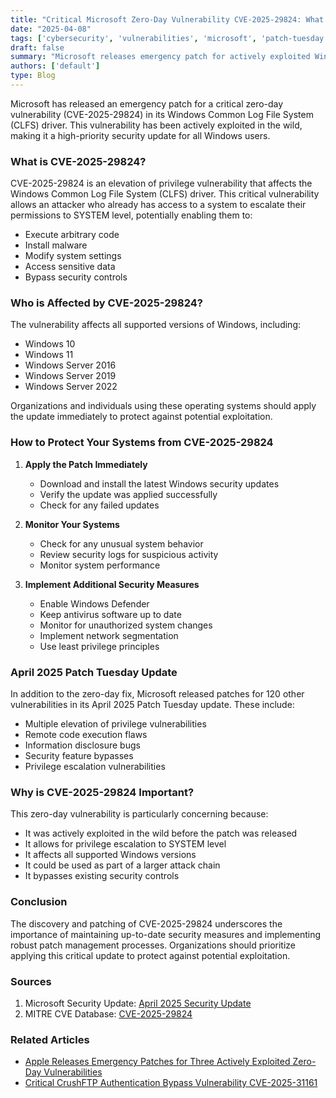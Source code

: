 ```yaml
---
title: "Critical Microsoft Zero-Day Vulnerability CVE-2025-29824: What You Need to Know"
date: "2025-04-08"
tags: ['cybersecurity', 'vulnerabilities', 'microsoft', 'patch-tuesday', 'windows-security', 'zero-day']
draft: false
summary: "Microsoft releases emergency patch for actively exploited Windows CLFS driver zero-day vulnerability CVE-2025-29824. Learn how to protect your systems now."
authors: ['default']
type: Blog
---
```


Microsoft has released an emergency patch for a critical zero-day vulnerability (CVE-2025-29824) in its Windows Common Log File System (CLFS) driver. This vulnerability has been actively exploited in the wild, making it a high-priority security update for all Windows users.

### What is CVE-2025-29824?

CVE-2025-29824 is an elevation of privilege vulnerability that affects the Windows Common Log File System (CLFS) driver. This critical vulnerability allows an attacker who already has access to a system to escalate their permissions to SYSTEM level, potentially enabling them to:

- Execute arbitrary code
- Install malware
- Modify system settings
- Access sensitive data
- Bypass security controls

### Who is Affected by CVE-2025-29824?

The vulnerability affects all supported versions of Windows, including:

- Windows 10
- Windows 11
- Windows Server 2016
- Windows Server 2019
- Windows Server 2022

Organizations and individuals using these operating systems should apply the update immediately to protect against potential exploitation.

### How to Protect Your Systems from CVE-2025-29824

1. **Apply the Patch Immediately**
   - Download and install the latest Windows security updates
   - Verify the update was applied successfully
   - Check for any failed updates

2. **Monitor Your Systems**
   - Check for any unusual system behavior
   - Review security logs for suspicious activity
   - Monitor system performance

3. **Implement Additional Security Measures**
   - Enable Windows Defender
   - Keep antivirus software up to date
   - Monitor for unauthorized system changes
   - Implement network segmentation
   - Use least privilege principles

### April 2025 Patch Tuesday Update

In addition to the zero-day fix, Microsoft released patches for 120 other vulnerabilities in its April 2025 Patch Tuesday update. These include:

- Multiple elevation of privilege vulnerabilities
- Remote code execution flaws
- Information disclosure bugs
- Security feature bypasses
- Privilege escalation vulnerabilities

### Why is CVE-2025-29824 Important?

This zero-day vulnerability is particularly concerning because:

- It was actively exploited in the wild before the patch was released
- It allows for privilege escalation to SYSTEM level
- It affects all supported Windows versions
- It could be used as part of a larger attack chain
- It bypasses existing security controls

### Conclusion

The discovery and patching of CVE-2025-29824 underscores the importance of maintaining up-to-date security measures and implementing robust patch management processes. Organizations should prioritize applying this critical update to protect against potential exploitation.

### Sources

1. Microsoft Security Update: [April 2025 Security Update](https://msrc.microsoft.com/update-guide/vulnerability/CVE-2025-29824)
2. MITRE CVE Database: [CVE-2025-29824](https://cve.mitre.org/cgi-bin/cvename.cgi?name=CVE-2025-29824)

### Related Articles

- [Apple Releases Emergency Patches for Three Actively Exploited Zero-Day Vulnerabilities](/blog/2025-04-08-apple-zero-days)
- [Critical CrushFTP Authentication Bypass Vulnerability CVE-2025-31161](/blog/2025-04-13-crushftp-vulnerability)
